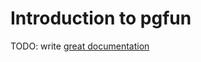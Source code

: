 # Introduction to pgfun

TODO: write [great documentation](http://jacobian.org/writing/what-to-write/)
